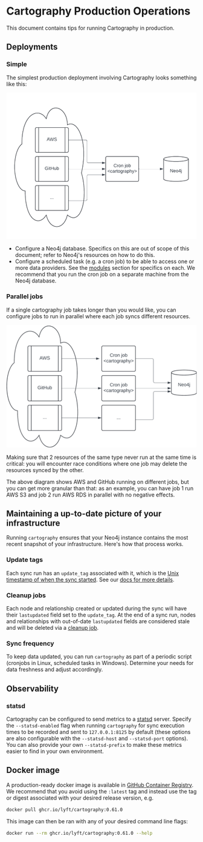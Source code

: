 # Cartography Production Operations

This document contains tips for running Cartography in production.

## Deployments

### Simple

The simplest production deployment involving Cartography looks something like this:

![basic-dataflow.png](images/basic-dataflow.png)

- Configure a Neo4j database. Specifics on this are out of scope of this document; refer to Neo4j's resources on how to
  do this.
- Configure a scheduled task (e.g. a cron job) to be able to access one or more data providers. See the
  [modules](../root/modules) section for specifics on each. We recommend that you run the cron job on a separate machine
  from the Neo4j database.

### Parallel jobs
If a single cartography job takes longer than you would like, you can configure jobs to run in parallel where each job syncs different resources.

![parallel-crons.png](images/parallel-crons.png)

Making sure that 2 resources of the same type never run at the same time is critical: you will encounter race conditions where one job may delete the resources synced by the other.

The above diagram shows AWS and GitHub running on different jobs, but you can get more granular than that: as an example, you can have job 1 run AWS S3 and job 2 run AWS RDS in parallel with no negative effects.


## Maintaining a up-to-date picture of your infrastructure

Running `cartography` ensures that your Neo4j instance contains the most recent snapshot of your infrastructure. Here's
how that process works.

### Update tags

Each sync run has an `update_tag` associated with it,
which is the [Unix timestamp of when the sync started](https://github.com/lyft/cartography/blob/8d60311a10156cd8aa16de7e1fe3e109cc3eca0f/cartography/sync.py#L131-L134).
See our [docs for more details](../dev/writing-intel-modules.md#handling-cartographys-update_tag).

### Cleanup jobs

Each node and relationship created or updated during the sync will have their `lastupdated` field set to the
`update_tag`. At the end of a sync run, nodes and relationships with out-of-date `lastupdated` fields are considered
stale and will be deleted via a [cleanup job](../dev/writing-intel-modules.md#cleanup).

### Sync frequency

To keep data updated, you can run `cartography` as part of a periodic script (cronjobs in Linux, scheduled tasks in
Windows). Determine your needs for data freshness and adjust accordingly.

## Observability

### statsd

Cartography can be configured to send metrics to a [statsd](https://github.com/statsd/statsd) server. Specify the
`--statsd-enabled` flag when running `cartography` for sync execution times to be recorded and sent to
`127.0.0.1:8125` by default (these options are also configurable with the `--statsd-host` and `--statsd-port` options).
You can also provide your own `--statsd-prefix` to make these metrics easier to find in your own environment.

## Docker image

A production-ready docker image is available in [GitHub Container Registry](https://github.com/lyft/cartography/pkgs/container/cartography). We recommend that you avoid using the `:latest` tag and instead
use the tag or digest associated with your desired release version, e.g.

```bash
docker pull ghcr.io/lyft/cartography:0.61.0
```

This image can then be ran with any of your desired command line flags:

```bash
docker run --rm ghcr.io/lyft/cartography:0.61.0 --help
```
